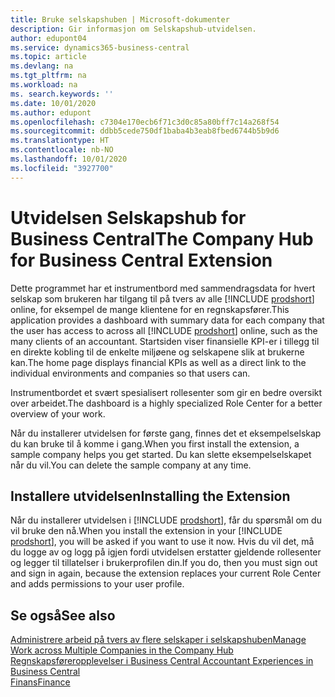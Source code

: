 ```yaml
---
title: Bruke selskapshuben | Microsoft-dokumenter
description: Gir informasjon om Selskapshub-utvidelsen.
author: edupont04
ms.service: dynamics365-business-central
ms.topic: article
ms.devlang: na
ms.tgt_pltfrm: na
ms.workload: na
ms. search.keywords: ''
ms.date: 10/01/2020
ms.author: edupont
ms.openlocfilehash: c7304e170ecb6f71c3d0c85a80bff7c14a268f54
ms.sourcegitcommit: ddbb5cede750df1baba4b3eab8fbed6744b5b9d6
ms.translationtype: HT
ms.contentlocale: nb-NO
ms.lasthandoff: 10/01/2020
ms.locfileid: "3927700"
---
```

# <a name="the-company-hub-for-business-central-extension"></a><span data-ttu-id="2dd5b-103">Utvidelsen Selskapshub for Business Central</span><span class="sxs-lookup"><span data-stu-id="2dd5b-103">The Company Hub for Business Central Extension</span></span>

<span data-ttu-id="2dd5b-104">Dette programmet har et instrumentbord med sammendragsdata for hvert selskap som brukeren har tilgang til på tvers av alle [!INCLUDE [prodshort](includes/prodshort.md)] online, for eksempel de mange klientene for en regnskapsfører.</span><span class="sxs-lookup"><span data-stu-id="2dd5b-104">This application provides a dashboard with summary data for each company that the user has access to across all [!INCLUDE [prodshort](includes/prodshort.md)] online, such as the many clients of an accountant.</span></span> <span data-ttu-id="2dd5b-105">Startsiden viser finansielle KPI-er i tillegg til en direkte kobling til de enkelte miljøene og selskapene slik at brukerne kan.</span><span class="sxs-lookup"><span data-stu-id="2dd5b-105">The home page displays financial KPIs as well as a direct link to the individual environments and companies so that users can.</span></span>

<span data-ttu-id="2dd5b-106">Instrumentbordet et svært spesialisert rollesenter som gir en bedre oversikt over arbeidet.</span><span class="sxs-lookup"><span data-stu-id="2dd5b-106">The dashboard is a highly specialized Role Center for a better overview of your work.</span></span>

<span data-ttu-id="2dd5b-107">Når du installerer utvidelsen for første gang, finnes det et eksempelselskap du kan bruke til å komme i gang.</span><span class="sxs-lookup"><span data-stu-id="2dd5b-107">When you first install the extension, a sample company helps you get started.</span></span> <span data-ttu-id="2dd5b-108">Du kan slette eksempelselskapet når du vil.</span><span class="sxs-lookup"><span data-stu-id="2dd5b-108">You can delete the sample company at any time.</span></span>

## <a name="installing-the-extension"></a><span data-ttu-id="2dd5b-109">Installere utvidelsen</span><span class="sxs-lookup"><span data-stu-id="2dd5b-109">Installing the Extension</span></span>

<span data-ttu-id="2dd5b-110">Når du installerer utvidelsen i [!INCLUDE [prodshort](includes/prodshort.md)], får du spørsmål om du vil bruke den nå.</span><span class="sxs-lookup"><span data-stu-id="2dd5b-110">When you install the extension in your [!INCLUDE [prodshort](includes/prodshort.md)], you will be asked if you want to use it now.</span></span> <span data-ttu-id="2dd5b-111">Hvis du vil det, må du logge av og logg på igjen fordi utvidelsen erstatter gjeldende rollesenter og legger til tillatelser i brukerprofilen din.</span><span class="sxs-lookup"><span data-stu-id="2dd5b-111">If you do, then you must sign out and sign in again, because the extension replaces your current Role Center and adds permissions to your user profile.</span></span>

## <a name="see-also"></a><span data-ttu-id="2dd5b-112">Se også</span><span class="sxs-lookup"><span data-stu-id="2dd5b-112">See also</span></span>

[<span data-ttu-id="2dd5b-113">Administrere arbeid på tvers av flere selskaper i selskapshuben</span><span class="sxs-lookup"><span data-stu-id="2dd5b-113">Manage Work across Multiple Companies in the Company Hub</span></span>](company-hub.md)  
[<span data-ttu-id="2dd5b-114">Regnskapsføreropplevelser i Business Central </span><span class="sxs-lookup"><span data-stu-id="2dd5b-114">Accountant Experiences in Business Central </span></span>](finance-accounting.md)  
[<span data-ttu-id="2dd5b-115">Finans</span><span class="sxs-lookup"><span data-stu-id="2dd5b-115">Finance</span></span>](finance.md)  
